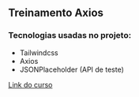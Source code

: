 ## Treinamento Axios

### Tecnologias usadas no projeto:
* Tailwindcss
* Axios
* JSONPlaceholder (API de teste)


[Link do curso](https://www.youtube.com/playlist?list=PLcoYAcR89n-pbc60vYzVD1Fva5KaPmlGQ)
